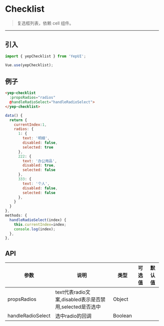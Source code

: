 # Checklist

> 复选框列表，依赖 <router-link to="cell">cell</a> 组件。

-------------

## 引入

```javascript
import { yepChecklist } from 'YepUI';

Vue.use(yepChecklist);
```

## 例子

```html
<yep-checklist
  :propsRadios="radios"
  @handleRadioSelect="handleRadioSelect">
</yep-checklist>

```

```javascript
data() {
  return {
    currentIndex:1,
    radios: {
      1: {
        text: '明细',
        disabled: false,
        selected: true
      },
      222: {
        text: '办公用品',
        disabled: true,
        selected: false
      },
      333: {
        text: '个人',
        disabled: false,
        selected: false
      },
    }
  }
},
methods: {
  handleRadioSelect(index) {
    this.currentIndex=index;
    console.log(index);
  },
},
```


## API
| 参数 | 说明 | 类型 | 可选值 | 默认值 |
|------|-------|---------|-------|--------|
| propsRadios | text代表radio文案,disabled表示是否禁用,selected是否选中 | Object | |
|handleRadioSelect | 选中radio的回调 | Boolean | | |
